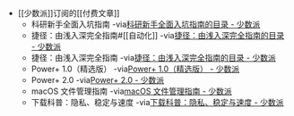 - [[少数派]]订阅的[[付费文章]]
    - 科研新手全面入坑指南
      -via[科研新手全面入坑指南的目录 - 少数派](https://sspai.com/series/75/list)
    - 捷径：由浅入深完全指南#[[自动化]]
      -via[捷径：由浅入深完全指南的目录 - 少数派](https://sspai.com/series/68/list)
    - 捷径：由浅入深完全指南
      -via[捷径：由浅入深完全指南的目录 - 少数派](https://sspai.com/series/68/list)
    - Power+ 1.0（精选版）
      -via[Power+ 1.0（精选版） - 少数派](https://sspai.com/series/9)
    - Power+ 2.0
      -via[Power+ 2.0 - 少数派](https://sspai.com/series/70)
    - macOS 文件管理指南
      -via[macOS 文件管理指南 - 少数派](https://sspai.com/series/76)
    - 下载科普：隐私、稳定与速度
      -via[下载科普：隐私、稳定与速度 - 少数派](https://sspai.com/series/25)
